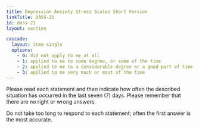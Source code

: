```yaml
---
title: Depression Anxiety Stress Scales Short Version
linkTitle: DASS-21
id: dass-21
layout: section

cascade:
  layout: item-single
  options:
    - 0: did not apply to me at all
    - 1: applied to me to some degree, or some of the time
    - 2: applied to me to a considerable degree or a good part of time
    - 3: applied to me very much or most of the time
---
```

<p class="mb-3">Please read each statement and then indicate how often the described situation has occurred in the last seven (7) days. Please remember that there are no right or wrong answers.</p>
<p>Do not take too long to respond to each statement; often the first answer is the most accurate.</p>